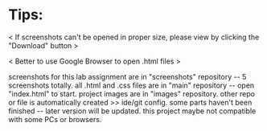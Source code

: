 # Tips: 

< If screenshots can't be opened in proper size, please view by clicking the "Download" button >

< Better to use Google Browser to open .html files >

screenshots for this lab assignment are in "screenshots" repository -- 5 screenshots totally.
all .html and .css files are in "main" repository -- open "index.html" to start.
project images are in "images" repository.
other repo or file is automatically created >> ide/git config.
some parts haven't been finished -- later version will be updated.
this project maybe not compatible with some PCs or browsers.
